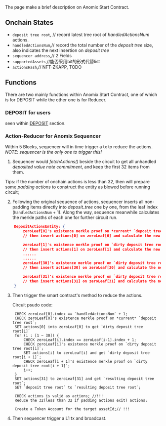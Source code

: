 The page make a brief description on Anomix Start Contract.

## Onchain States
* `deposit tree root`, // record latest tree root of *handledActionsNum* actions.
* `handledActionsNum`,// record the total number of the *deposit tree* size, also indicates the next insertion on *deposit tree*
* `sequencer address`,// 2 Fields
* `supportedAssets`,//能否采用bit的形式代替list
* `actionsHash`,// NFT-ZKAPP, TODO

## Functions
There are two mainly functions within Anomix Start Contract, one of which is for DEPOSIT while the other one is for Reducer.

### DEPOSIT for users
seen within [DEPOSIT](./join_split_circuit.md#deposit-funds-from-l1) section.

### Action-Reducer for Anomix Sequencer
Within 5 Blocks, sequencer will in time trigger a tx to reduce the actions. *NOTE: sequencer is the only one to trigger this!*

1. Sequencer would *fetchActions()* beside the circuit to get all unhandled *deposited value note commitment*, and keep the first 32 items from them.

Tips: if the number of onchain actions is less than 32, then will prepare some *padding actions* to construct the entity as blowed before running circuit;

2. Following the original sequence of actions, sequencer inserts all non-padding items directly into *deposit_tree* one by one, from the leaf index (`handledActionsNum` + 1). Along the way, sequence meanwhile calculates the merkle paths of each one for further circuit run.

```JSON
    DepositActionsEntity: {
        zeroLeaf[0]'s existence merkle proof on *current* `deposit tree root`,
        // then insert actions[0] on zeroLeaf[0] and calculate the new deposit tree root, denoted as `dirty deposit tree root[1]`

        zeroLeaf[1]'s existence merkle proof on `dirty deposit tree root[1]`,
        // then insert actions[1] on zeroLeaf[1] and calculate the new deposit tree root, denoted as `dirty deposit tree root[2]`
        ......
        ......
        zeroLeaf[30]'s existence merkle proof on `dirty deposit tree root[30]`,
        // then insert actions[30] on zeroLeaf[30] and calculate the new deposit tree root, denoted as `dirty deposit tree root[31]`

        zeroLeaf[31]'s existence merkle proof on `dirty deposit tree root[31]`,
        // then insert actions[31] on zeroLeaf[31] and calculate the new deposit tree root, denoted as `resulting deposit tree root`
    }
```

3. Then trigger the smart contract's method to reduce the actions.

    Circuit psudo code:

        CHECK zeroLeaf[0].index == `handledActionsNum` + 1;
        CHECK zeroLeaf[0]'s existence merkle proof on *current* `deposit tree root`;
        SET actions[0] into zeroLeaf[0] to get `dirty deposit tree root[1]`
        for (i : [1 ~ 30]) {
            CHECK zeroLeaf[i].index == zeroLeaf[i-1].index + 1;
            CHECK zeroLeaf[i]'s existence merkle proof on `dirty deposit tree root[i]`;
            SET actions[i] to zeroLeaf[i] and get `dirty deposit tree root[i + 1]`;
            CHECK zeroLeaf[i + 1]'s existence merkle proof on `dirty deposit tree root[i + 1]`;
            i++;
        }
        SET actions[31] to zeroLeaf[31] and get `resulting deposit tree root`;
        SET `deposit tree root` to `resulting deposit tree root`;
        
        CHECK actions is valid as actions; //!!!
        Reduce the 32(less than 32 if padding actions exit) actions;

        Create a Token Account for the target assetId;// !!!

4. Then sequencer trigger a L1 tx and broadcast.
        

